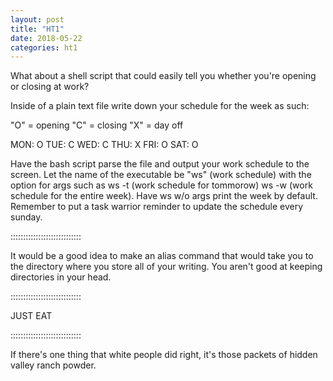 ```yaml
---
layout: post
title: "HT1"
date: 2018-05-22
categories: ht1
---
```

What about a shell script that could easily tell you whether you're opening or closing at work?

Inside of a plain text file write down your schedule for the week as such:

"O" = opening
"C" = closing
"X" = day off

MON: O
TUE: C
WED: C
THU: X
FRI: O
SAT: O

Have the bash script parse the file and output your work schedule to the screen. Let
the name of the executable be "ws" (work schedule) with the option for args such as
ws -t (work schedule for tommorow) ws -w (work schedule for the entire week). Have 
ws w/o args print the week by default. Remember to put a task warrior reminder to
update the schedule every sunday.

::::::::::::::::::::::::::::

It would be a good idea to make an alias command that would take you to the directory
where you store all of your writing. You aren't good at keeping directories in your head.

::::::::::::::::::::::::::::

JUST EAT

::::::::::::::::::::::::::::

If there's one thing that white people did right, it's those packets of hidden
valley ranch powder.
